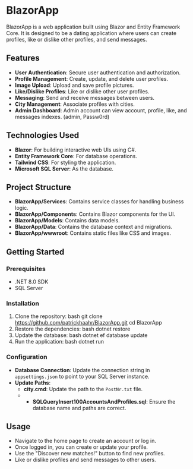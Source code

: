 # BlazorApp

BlazorApp is a web application built using Blazor and Entity Framework Core. It is designed to be a dating application where users can create profiles, like or dislike other profiles, and send messages.

## Features

- **User Authentication**: Secure user authentication and authorization.
- **Profile Management**: Create, update, and delete user profiles.
- **Image Upload**: Upload and save profile pictures.
- **Like/Dislike Profiles**: Like or dislike other user profiles.
- **Messaging**: Send and receive messages between users.
- **City Management**: Associate profiles with cities.
- **Admin Dashboard**: Admin account can view account, profile, like, and messages indexes. (admin, Passw0rd)
## Technologies Used

- **Blazor**: For building interactive web UIs using C#.
- **Entity Framework Core**: For database operations.
- **Tailwind CSS**: For styling the application.
- **Microsoft SQL Server**: As the database.

## Project Structure

- **BlazorApp/Services**: Contains service classes for handling business logic.
- **BlazorApp/Components**: Contains Blazor components for the UI.
- **BlazorApp/Models**: Contains data models.
- **BlazorApp/Data**: Contains the database context and migrations.
- **BlazorApp/wwwroot**: Contains static files like CSS and images.

## Getting Started

### Prerequisites

- .NET 8.0 SDK
- SQL Server

### Installation

1. Clone the repository:
   bash
   git clone https://github.com/patrickhaahr/BlazorApp.git
   cd BlazorApp
2. Restore the dependencies:
   bash
   dotnet restore
3. Update the database:
   bash
   dotnet ef database update
4. Run the application:
   bash
   dotnet run
   
### Configuration

- **Database Connection**: Update the connection string in `appsettings.json` to point to your SQL Server instance.
- **Update Paths**:
  - **city.cmd**: Update the path to the `PostNr.txt` file.
  -   - **SQLQueryInsert100AccountsAndProfiles.sql**: Ensure the database name and paths are correct.
## Usage

- Navigate to the home page to create an account or log in.
- Once logged in, you can create or update your profile.
- Use the "Discover new matches!" button to find new profiles.
- Like or dislike profiles and send messages to other users.
